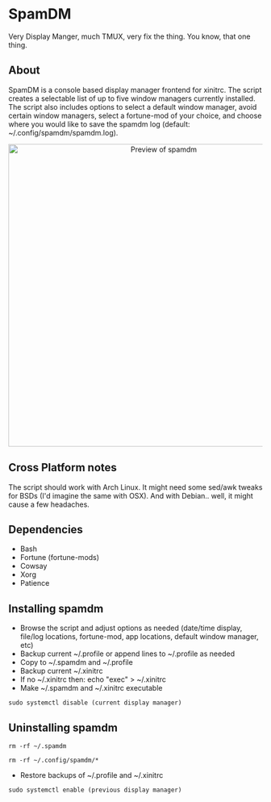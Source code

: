 # SpamDM
Very Display Manger, much TMUX, very fix the thing.  You know, that one thing.

## About
SpamDM is a console based display manager frontend for xinitrc.  The script creates a selectable list of up to five window managers currently installed.  The script also includes options to select a default window manager, avoid certain window managers, select a fortune-mod of your choice, and choose where you would like to save the spamdm log (default: ~/.config/spamdm/spamdm.log).  

<p align="center">
  <img width="600" src="https://github.com/xtrafrood/spamdm/blob/master/spamdm_screenshot.png?raw=true" alt="Preview of spamdm"/>
</p>

## Cross Platform notes

The script should work with Arch Linux.  It might need some sed/awk tweaks for BSDs (I'd imagine the same with OSX).  And with Debian.. well, it might cause a few headaches.

## Dependencies
- Bash
- Fortune (fortune-mods)
- Cowsay
- Xorg
- Patience

## Installing spamdm
- Browse the script and adjust options as needed (date/time display, file/log locations, fortune-mod, app locations, default window manager, etc)
- Backup current ~/.profile or append lines to ~/.profile as needed
- Copy to ~/.spamdm and ~/.profile
- Backup current ~/.xinitrc
- If no ~/.xinitrc then: echo "exec" > ~/.xinitrc
- Make ~/.spamdm and ~/.xinitrc executable
```
sudo systemctl disable (current display manager)
```

## Uninstalling spamdm
```
rm -rf ~/.spamdm
```
```
rm -rf ~/.config/spamdm/*
```
- Restore backups of ~/.profile and ~/.xinitrc
```
sudo systemctl enable (previous display manager)
```
